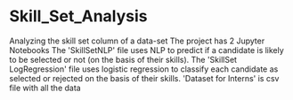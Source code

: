# Skill_Set_Analysis
Analyzing the skill set column of a data-set 
The project has 2 Jupyter Notebooks
The 'SkillSetNLP' file uses NLP to predict if a candidate is likely to be selected or not (on the basis of their skills).
The 'SkillSet LogRegression' file uses logistic regression to classify each candidate as selected or rejected on the basis of their skills.
'Dataset for Interns' is  csv file with all the data
